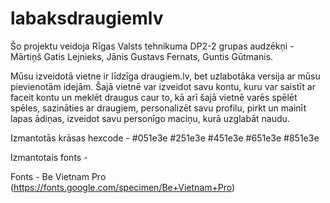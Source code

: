 # labaksdraugiemlv
Šo projektu veidoja Rīgas Valsts tehnikuma DP2-2 grupas audzēkņi - Mārtiņš Gatis Lejnieks, Jānis Gustavs Fernats, Guntis Gūtmanis.


Mūsu izveidotā vietne ir līdzīga draugiem.lv, bet uzlabotāka versija ar mūsu pievienotām idejām. Šajā vietnē var izveidot savu kontu, kuru var saistīt ar faceit kontu un meklēt draugus caur to, kā arī šajā vietnē varēs spēlēt spēles, sazināties ar draugiem, personalizēt savu profilu, pirkt un mainīt lapas ādiņas, izveidot savu personīgo maciņu, kurā uzglabāt naudu. 



Izmantotās krāsas hexcode - 
#051e3e  #251e3e  #451e3e  #651e3e  #851e3e

Izmantotais fonts -

Fonts - Be Vietnam Pro (https://fonts.google.com/specimen/Be+Vietnam+Pro)




